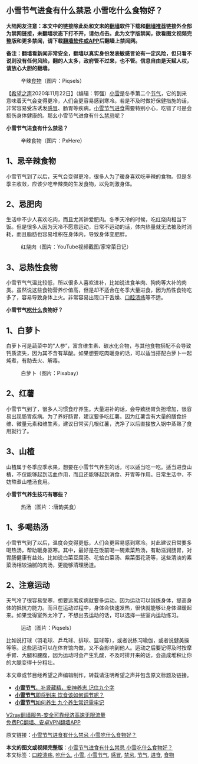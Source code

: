  <h2>小雪节气进食有什么禁忌 小雪吃什么食物好？</h2> <p class="notice"><b>大陆网友注意：本文中的链接除此处和文末的<a href="https://github.com/bannedbook/fanqiang" >翻墙</a>软件下载和<a href="https://github.com/killgcd/justmysocks/blob/master/README.md">翻墙推荐</a>链接外全部为禁网链接，未翻墙状态下打不开，请勿点击。此为文字版禁闻，欲看图文视频完整版和更多禁闻，请下载<a href="https://github.com/bannedbook/fanqiang">翻墙软件或APP</a>后翻墙上禁闻网。</p><p>备注：翻墙看新闻非常安全，翻墙以真实身份发表敏感言论有一定风险，但只看不说则没有任何风险，翻的人太多，政府管不过来，也不管。信息自由是天赋人权，请放心大胆的翻墙。</b></p>  <div class="entry"> <figure><figcaption>辛辣<a href="https://www.bannedbook.org/bnews/tag/%e9%a3%9f%e7%89%a9/" class="st_tag internal_tag" rel="tag" title="标签 食物 下的日志">食物</a>（图片：Piqsels）</figcaption></figure> <p>【<span class='wp_keywordlink_affiliate'><a href="https://www.soundofhope.org" title="希望之声" target="_blank">希望之声</a></span>2020年11月22日】（编辑：郭强）<a href="https://www.bannedbook.org/bnews/tag/%E5%B0%8F%E9%9B%AA/" class="st_tag internal_tag" rel="tag" title="标签 小雪 下的日志">小雪</a>是冬季第二个<a href="https://www.bannedbook.org/bnews/tag/%E8%8A%82%E6%B0%94/" class="st_tag internal_tag" rel="tag" title="标签 节气 下的日志">节气</a>，它的到来意味着天气会变得更冷，人们会更容易感到寒冷。若是不及时做好保健措施的话，非常容易受冻诱发<a href="https://www.bannedbook.org/bnews/tag/%E6%84%9F%E5%86%92/" class="st_tag internal_tag" rel="tag" title="标签 感冒 下的日志">感冒</a>、肠胃等疾病。<a href="https://www.bannedbook.org/bnews/tag/%E5%B0%8F%E9%9B%AA%E8%8A%82%E6%B0%94/" class="st_tag internal_tag" rel="tag" title="标签 小雪节气 下的日志">小雪节气</a><a href="https://www.bannedbook.org/bnews/tag/%E8%BF%9B%E9%A3%9F/" class="st_tag internal_tag" rel="tag" title="标签 进食 下的日志">进食</a>需要特别小心，吃错了可是会损伤身体健康的。那幺小雪节气进食有什么<a href="https://www.bannedbook.org/bnews/tag/%E7%A6%81%E5%BF%8C/" class="st_tag internal_tag" rel="tag" title="标签 禁忌 下的日志">禁忌</a>呢？</p> <p><strong>小雪节气进食有什么禁忌？</strong></p> <figure><figcaption>辛辣食物（图片：PxHere）</figcaption></figure> <h2>1、忌辛辣食物</h2> <p>小雪节气到了以后，天气会变得更冷，很多人为了暖身喜欢吃辛辣的食物。但是冬季主收敛，应该少吃辛辣类的生发食物，以免刺激身体。</p>  <h2>2、忌肥肉</h2> <p>生活中不少人喜欢吃肉，而且尤其钟爱肥肉。冬季天冷的时候，吃红烧肉相当下饭。但是很多人因为天冷不愿意运动，日常不运动的话，体内热量就无法被及时消耗，而且脂肪也容易堆积在身体内，导致身体变肥胖。</p> <figure><figcaption>红烧肉（图片：YouTube视频截图/家常菜日记）</figcaption></figure> <h2>3、忌热性食物</h2> <p>小雪节气气温比较低，所以很多人喜欢进补，比如说进食羊肉、狗肉等大补的肉类。虽然说这些食物营养价值高，但是却不适合在冬季大量进食，因为热性食物吃多了，容易导致身体上火。非常容易出现口干舌燥、<a href="https://www.bannedbook.org/bnews/tag/%e5%8f%a3%e8%85%94%e6%ba%83%e7%96%a1/" class="st_tag internal_tag" rel="tag" title="标签 口腔溃疡 下的日志">口腔溃疡</a>等不适。</p> <p><strong>小雪节气<a href="https://www.bannedbook.org/bnews/tag/%E5%90%83%E4%BB%80%E4%B9%88/" class="st_tag internal_tag" rel="tag" title="标签 吃什么 下的日志">吃什么</a>食物好？</strong></p>  <h2>1、白萝卜</h2> <p>白萝卜可是蔬菜中的“人参”，富含维生素、碳水化合物，与其他食物搭配不会导致钙质流失，因为其不含有草酸。如果想要吃肉暖身的话，可以适当搭配白萝卜一起炖煮，有助去火、解毒。</p> <figure><figcaption>白萝卜（图片：Pixabay）</figcaption></figure> <h2>2、红薯</h2> <p>小雪节气到了，很多人习惯食疗养生。大量进补的话，会导致肠胃负担增加，很容易出现肠胃疾病。为了养好肠胃，建议要多吃红薯。因为红薯含有大量的膳食纤维、微量元素和维生素，建议日常买几根红薯，洗净了以后直接放入锅中蒸熟了食用就行了。</p> <h2>3、山楂</h2> <p>山楂属于冬季应季水果，想要在小雪节气养生的话，可以适当吃一吃。适当进食山楂，不仅能够起到活血作用，而且还能够起到消食、开胃等作用。日常生活中，不妨熬煮山楂汤食用。</p>  <p><strong>小雪节气养生技巧有哪些？</strong></p> <figure><figcaption>热汤（图片：:唐韵美食）</figcaption></figure> <h2>1、多喝热汤</h2> <p>小雪节气到了以后，温度会变得更低，人们会更容易感到寒冷。对此建议日常要多喝热汤，帮助暖身驱寒。其中，最好是在饭前喝一碗素菜热汤，有助滋润肠胃，对胃肠健康有益处。比如说白菜豆腐汤、花蛤白菜汤、紫菜蛋花汤等，这些清淡的素菜汤相较油腻的肉汤，更能够清理肠道。</p> <h2>2、注意运动</h2> <p>天气冷了很容易受寒，想要远离疾病就要多运动。因为运动可以锻炼身体，提高身体的抵抗力能力。而且在运动过程中，身体会快速发热，很快就能够让身体温暖起来。如果觉得室外太冷了，不想出去运动的话，可以选择一些室内运动练习。</p>  <figure><figcaption>运动（图片：Piqsels）</figcaption></figure> <p>比如说打球（羽毛球、乒乓球、排球、篮球等），或者说练习瑜伽，或者说健美操等等。这些运动可以在体育馆内做，又不会影响到他人。运动之后要记得及时按摩手臂、大腿和腰腹，因为运动时会产生乳酸，不及时排开来的话，会造成堆积让你的大腿变得十分粗壮。</p> <p>本文章或节目经希望之声编辑制作，转载请注明希望之声并包含原文标题及链接。</p> <ul class='op-related-articles' title='相关阅读'> <li><a href='https://www.bannedbook.org/bnews/comments/20201121/1434729.html' target='_blank'><b>小雪节气</b>，补肾藏精，安神养志 记住九个字</a></li> <li><a href='https://www.bannedbook.org/bnews/health/20201121/1434606.html' target='_blank'><b>小雪节气</b>即将到来 饮食该如何调节呢？</a></li> <li><a href='https://www.bannedbook.org/bnews/health/20181124/1036042.html' target='_blank'><b>小雪节气</b>如何养生 九个养生常识需牢记</a></li> </ul> <p class="texttj"> <a href="https://www.bannedbook.org/forum23/topic22702.html" target="_blank">V2ray翻墙服务-安全可靠经济高速无限流量</a><br/> <a href="https://github.com/bannedbook/fanqiang/wiki/%E7%A6%81%E9%97%BB%E7%BD%91%E5%AE%89%E5%8D%93%E7%BF%BB%E5%A2%99%E6%96%B0%E9%97%BBAPP" target="_blank">免费PC翻墙、安卓VPN翻墙APP</a></p><p>原文链接：<a class="src_link"  href="https://www.soundofhope.org/post/445588" target="_blank">小雪节气进食有什么禁忌 小雪吃什么食物好？</a></p><a name='sharetosocial'></a>       <div><b>本文的图文或视频完整版</b>：<a href='https://www.bannedbook.org/bnews/comments/20201123/1435658.html'>小雪节气进食有什么禁忌 小雪吃什么食物好？</a></div>  </div><!--END ENTRY--> <div class="postfooter"> <div>本文标签：<a href="https://www.bannedbook.org/bnews/tag/%e5%8f%a3%e8%85%94%e6%ba%83%e7%96%a1/" rel="tag">口腔溃疡</a>, <a href="https://www.bannedbook.org/bnews/tag/%E5%90%83%E4%BB%80%E4%B9%88/" rel="tag">吃什么</a>, <a href="https://www.bannedbook.org/bnews/tag/%E5%B0%8F%E9%9B%AA/" rel="tag">小雪</a>, <a href="https://www.bannedbook.org/bnews/tag/%E5%B0%8F%E9%9B%AA%E8%8A%82%E6%B0%94/" rel="tag">小雪节气</a>, <a href="https://www.bannedbook.org/bnews/tag/%E6%84%9F%E5%86%92/" rel="tag">感冒</a>, <a href="https://www.bannedbook.org/bnews/tag/%E7%A6%81%E5%BF%8C/" rel="tag">禁忌</a>, <a href="https://www.bannedbook.org/bnews/tag/%E8%8A%82%E6%B0%94/" rel="tag">节气</a>, <a href="https://www.bannedbook.org/bnews/tag/%E8%BF%9B%E9%A3%9F/" rel="tag">进食</a>, <a href="https://www.bannedbook.org/bnews/tag/%e9%a3%9f%e7%89%a9/" rel="tag">食物</a></div>  </div><!--END POSTFOOTER--> 
